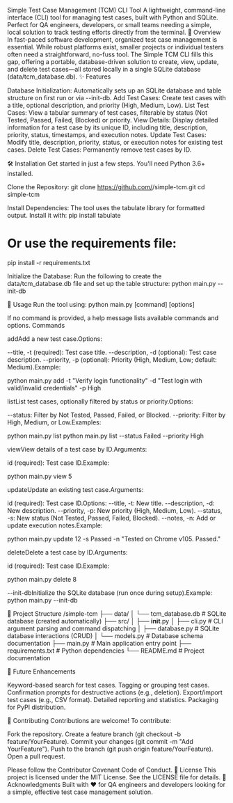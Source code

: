 Simple Test Case Management (TCM) CLI Tool
A lightweight, command-line interface (CLI) tool for managing test cases, built with Python and SQLite. Perfect for QA engineers, developers, or small teams needing a simple, local solution to track testing efforts directly from the terminal.
🚀 Overview
In fast-paced software development, organized test case management is essential. While robust platforms exist, smaller projects or individual testers often need a straightforward, no-fuss tool. The Simple TCM CLI fills this gap, offering a portable, database-driven solution to create, view, update, and delete test cases—all stored locally in a single SQLite database (data/tcm_database.db).
✨ Features

Database Initialization: Automatically sets up an SQLite database and table structure on first run or via --init-db.
Add Test Cases: Create test cases with a title, optional description, and priority (High, Medium, Low).
List Test Cases: View a tabular summary of test cases, filterable by status (Not Tested, Passed, Failed, Blocked) or priority.
View Details: Display detailed information for a test case by its unique ID, including title, description, priority, status, timestamps, and execution notes.
Update Test Cases: Modify title, description, priority, status, or execution notes for existing test cases.
Delete Test Cases: Permanently remove test cases by ID.

🛠️ Installation
Get started in just a few steps. You'll need Python 3.6+ installed.

Clone the Repository:
git clone https://github.com/<your-username>/simple-tcm.git
cd simple-tcm


Install Dependencies: The tool uses the tabulate library for formatted output. Install it with:
pip install tabulate
# Or use the requirements file:
pip install -r requirements.txt


Initialize the Database: Run the following to create the data/tcm_database.db file and set up the table structure:
python main.py --init-db



📖 Usage
Run the tool using:
python main.py [command] [options]

If no command is provided, a help message lists available commands and options.
Commands

addAdd a new test case.Options:

--title, -t (required): Test case title.
--description, -d (optional): Test case description.
--priority, -p (optional): Priority (High, Medium, Low; default: Medium).Example:

python main.py add -t "Verify login functionality" -d "Test login with valid/invalid credentials" -p High


listList test cases, optionally filtered by status or priority.Options:

--status: Filter by Not Tested, Passed, Failed, or Blocked.
--priority: Filter by High, Medium, or Low.Examples:

python main.py list
python main.py list --status Failed --priority High


viewView details of a test case by ID.Arguments:

id (required): Test case ID.Example:

python main.py view 5


updateUpdate an existing test case.Arguments:

id (required): Test case ID.Options:
--title, -t: New title.
--description, -d: New description.
--priority, -p: New priority (High, Medium, Low).
--status, -s: New status (Not Tested, Passed, Failed, Blocked).
--notes, -n: Add or update execution notes.Example:

python main.py update 12 -s Passed -n "Tested on Chrome v105. Passed."


deleteDelete a test case by ID.Arguments:

id (required): Test case ID.Example:

python main.py delete 8


--init-dbInitialize the SQLite database (run once during setup).Example:
python main.py --init-db



📂 Project Structure
/simple-tcm
├── data/
│   └── tcm_database.db   # SQLite database (created automatically)
├── src/
│   ├── __init__.py
│   ├── cli.py            # CLI argument parsing and command dispatching
│   ├── database.py       # SQLite database interactions (CRUD)
│   └── models.py         # Database schema documentation
├── main.py               # Main application entry point
├── requirements.txt      # Python dependencies
└── README.md             # Project documentation

🔮 Future Enhancements

Keyword-based search for test cases.
Tagging or grouping test cases.
Confirmation prompts for destructive actions (e.g., deletion).
Export/import test cases (e.g., CSV format).
Detailed reporting and statistics.
Packaging for PyPI distribution.

🤝 Contributing
Contributions are welcome! To contribute:

Fork the repository.
Create a feature branch (git checkout -b feature/YourFeature).
Commit your changes (git commit -m "Add YourFeature").
Push to the branch (git push origin feature/YourFeature).
Open a pull request.

Please follow the Contributor Covenant Code of Conduct.
📜 License
This project is licensed under the MIT License. See the LICENSE file for details.
🙏 Acknowledgments
Built with ❤️ for QA engineers and developers looking for a simple, effective test case management solution.
